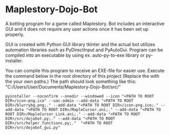 # Maplestory-Dojo-Bot
A botting program for a game called Maplestory. Bot includes an interactive GUI and it does not require any user actions once it has been set up properly.

GUI is created with Python GUI library tkInter and the actual bot utilizes automation libraries such as PyDirectInput and PyAutoGui.
Program can be compiled into an executable by using ex. auto-py-to-exe library or py-installer.


You can compile this program to receive an EXE-file for easier use.
Execute the command below in the root directory of this project (Replace the <DIRECTORY> with the your own paths.)
The path should look something like this: "C:/Users/User/Documents/Maplestory-Dojo-Bot/src/<FILE NAME>"

```console
pyinstaller --noconfirm --onedir --windowed --icon "<PATH TO ROOT DIR>/icon-png.ico" --uac-admin --add-data "<PATH TO ROOT DIR>/blurrybg.png;." --add-data "<PATH TO ROOT DIR>/icon-png.ico;." --add-data "<PATH TO ROOT DIR>/MapleCursor.ani;." --add-data "<PATH TO ROOT DIR>/MapleCursor_Link.ani;." --add-data "<PATH TO ROOT DIR>/src/dojobot.py;." --add-data "<PATH TO ROOT DIR>/src/helper_functions.py;."  "<PATH TO ROOT DIR>/src/dojobot_gui.py"
```